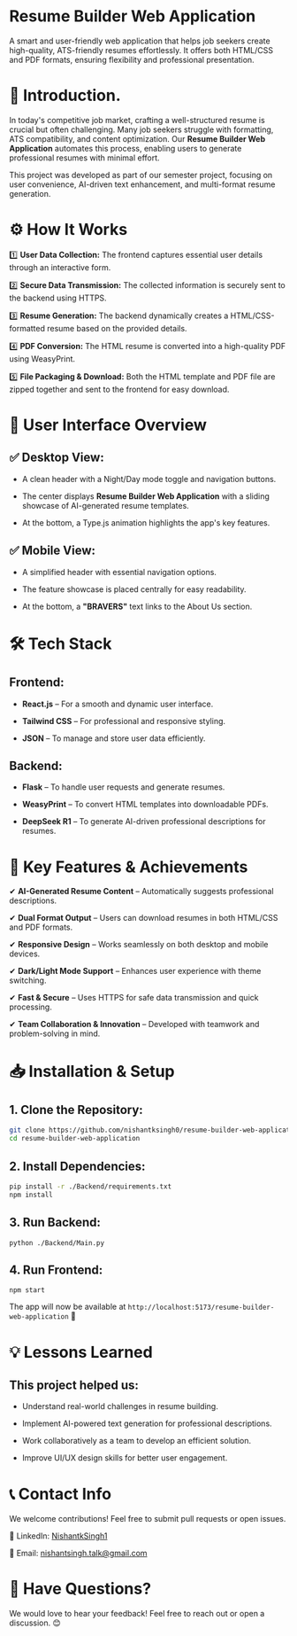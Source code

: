 # Resume Builder Web Application

A smart and user-friendly web application that helps job seekers create high-quality, ATS-friendly resumes effortlessly. It offers both HTML/CSS and PDF formats, ensuring flexibility and professional presentation.   



# 📌 Introduction.  

In today's competitive job market, crafting a well-structured resume is crucial but often challenging. Many job seekers struggle with formatting, ATS compatibility, and content optimization. Our **Resume Builder Web Application** automates this process, enabling users to generate professional resumes with minimal effort.

This project was developed as part of our semester project, focusing on user convenience, AI-driven text enhancement, and multi-format resume generation.



# ⚙️ How It Works

1️⃣ **User Data Collection:** The frontend captures essential user details through an interactive form.  

2️⃣ **Secure Data Transmission:** The collected information is securely sent to the backend using HTTPS.  

3️⃣ **Resume Generation:** The backend dynamically creates a HTML/CSS-formatted resume based on the provided details.  

4️⃣ **PDF Conversion:** The HTML resume is converted into a high-quality PDF using WeasyPrint.  

5️⃣ **File Packaging & Download:** Both the HTML template and PDF file are zipped together and sent to the frontend for easy download.  



# 🎨 User Interface Overview

## ✅ Desktop View:  

* A clean header with a Night/Day mode toggle and navigation buttons.  

* The center displays **Resume Builder Web Application** with a sliding showcase of AI-generated resume templates.  

* At the bottom, a Type.js animation highlights the app's key features.  


## ✅ Mobile View:

* A simplified header with essential navigation options.  

* The feature showcase is placed centrally for easy readability.  

* At the bottom, a **"BRAVERS"** text links to the About Us section.  




# 🛠️ Tech Stack

## Frontend:

* **React.js** – For a smooth and dynamic user interface.  

* **Tailwind CSS** – For professional and responsive styling.  

* **JSON** – To manage and store user data efficiently.  


## Backend:

* **Flask** – To handle user requests and generate resumes.  

* **WeasyPrint** – To convert HTML templates into downloadable PDFs.  

* **DeepSeek R1** – To generate AI-driven professional descriptions for resumes.  




# 🚀 Key Features & Achievements

✔ **AI-Generated Resume Content** – Automatically suggests professional descriptions.  

✔ **Dual Format Output** – Users can download resumes in both HTML/CSS and PDF formats.  

✔ **Responsive Design** – Works seamlessly on both desktop and mobile devices.  

✔ **Dark/Light Mode Support** – Enhances user experience with theme switching.  

✔ **Fast & Secure** – Uses HTTPS for safe data transmission and quick processing.  

✔ **Team Collaboration & Innovation** – Developed with teamwork and problem-solving in mind.  



# 📥 Installation & Setup

## 1. Clone the Repository:  

```bash
git clone https://github.com/nishantksingh0/resume-builder-web-application.git
cd resume-builder-web-application
```


## 2. Install Dependencies:  
```bash
pip install -r ./Backend/requirements.txt 
npm install
```

## 3. Run Backend:

```
python ./Backend/Main.py
```


## 4. Run Frontend:

```
npm start
```



The app will now be available at `http://localhost:5173/resume-builder-web-application` 🚀



# 💡 Lessons Learned

## This project helped us:

* Understand real-world challenges in resume building.  

* Implement AI-powered text generation for professional descriptions.  

* Work collaboratively as a team to develop an efficient solution.  

* Improve UI/UX design skills for better user engagement.  




# 📞 Contact Info

We welcome contributions! Feel free to submit pull requests or open issues.  

🔹 LinkedIn: <a href="https://www.linkedin.com/in/nishantksingh1/" target="_blank">NishantkSingh1</a>    

🔹 Email: <a href="mailto:nishantsingh.talk@gmail.com" target="_blank">nishantsingh.talk@gmail.com</a> 


# 📢 Have Questions?

We would love to hear your feedback! Feel free to reach out or open a discussion. 😊 
